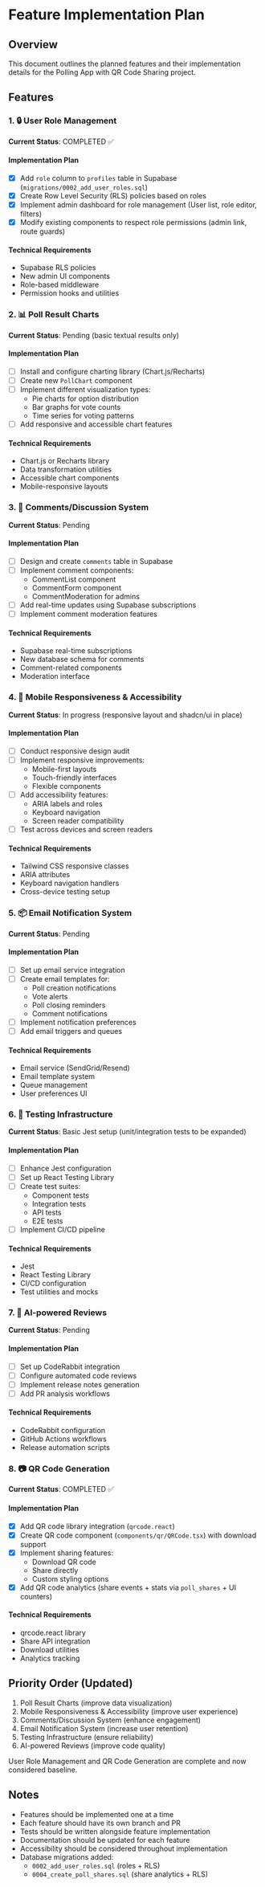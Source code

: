 # Feature Implementation Plan

## Overview

This document outlines the planned features and their implementation details for the Polling App with QR Code Sharing project.

## Features

### 1. 🔒 User Role Management

**Current Status**: COMPLETED ✅

#### Implementation Plan

- [x] Add `role` column to `profiles` table in Supabase (`migrations/0002_add_user_roles.sql`)
- [x] Create Row Level Security (RLS) policies based on roles
- [x] Implement admin dashboard for role management (User list, role editor, filters)
- [x] Modify existing components to respect role permissions (admin link, route guards)

#### Technical Requirements

- Supabase RLS policies
- New admin UI components
- Role-based middleware
- Permission hooks and utilities

### 2. 📊 Poll Result Charts

**Current Status**: Pending (basic textual results only)

#### Implementation Plan

- [ ] Install and configure charting library (Chart.js/Recharts)
- [ ] Create new `PollChart` component
- [ ] Implement different visualization types:
  - Pie charts for option distribution
  - Bar graphs for vote counts
  - Time series for voting patterns
- [ ] Add responsive and accessible chart features

#### Technical Requirements

- Chart.js or Recharts library
- Data transformation utilities
- Accessible chart components
- Mobile-responsive layouts

### 3. 💬 Comments/Discussion System

**Current Status**: Pending

#### Implementation Plan

- [ ] Design and create `comments` table in Supabase
- [ ] Implement comment components:
  - CommentList component
  - CommentForm component
  - CommentModeration for admins
- [ ] Add real-time updates using Supabase subscriptions
- [ ] Implement comment moderation features

#### Technical Requirements

- Supabase real-time subscriptions
- New database schema for comments
- Comment-related components
- Moderation interface

### 4. 📱 Mobile Responsiveness & Accessibility

**Current Status**: In progress (responsive layout and shadcn/ui in place)

#### Implementation Plan

- [ ] Conduct responsive design audit
- [ ] Implement responsive improvements:
  - Mobile-first layouts
  - Touch-friendly interfaces
  - Flexible components
- [ ] Add accessibility features:
  - ARIA labels and roles
  - Keyboard navigation
  - Screen reader compatibility
- [ ] Test across devices and screen readers

#### Technical Requirements

- Tailwind CSS responsive classes
- ARIA attributes
- Keyboard navigation handlers
- Cross-device testing setup

### 5. 📦 Email Notification System

**Current Status**: Pending

#### Implementation Plan

- [ ] Set up email service integration
- [ ] Create email templates for:
  - Poll creation notifications
  - Vote alerts
  - Poll closing reminders
  - Comment notifications
- [ ] Implement notification preferences
- [ ] Add email triggers and queues

#### Technical Requirements

- Email service (SendGrid/Resend)
- Email template system
- Queue management
- User preferences UI

### 6. 🧪 Testing Infrastructure

**Current Status**: Basic Jest setup (unit/integration tests to be expanded)

#### Implementation Plan

- [ ] Enhance Jest configuration
- [ ] Set up React Testing Library
- [ ] Create test suites:
  - Component tests
  - Integration tests
  - API tests
  - E2E tests
- [ ] Implement CI/CD pipeline

#### Technical Requirements

- Jest
- React Testing Library
- CI/CD configuration
- Test utilities and mocks

### 7. 🧠 AI-powered Reviews

**Current Status**: Pending

#### Implementation Plan

- [ ] Set up CodeRabbit integration
- [ ] Configure automated code reviews
- [ ] Implement release notes generation
- [ ] Add PR analysis workflows

#### Technical Requirements

- CodeRabbit configuration
- GitHub Actions workflows
- Release automation scripts

### 8. 📷 QR Code Generation

**Current Status**: COMPLETED ✅

#### Implementation Plan

- [x] Add QR code library integration (`qrcode.react`)
- [x] Create QR code component (`components/qr/QRCode.tsx`) with download support
- [x] Implement sharing features:
  - Download QR code
  - Share directly
  - Custom styling options
- [x] Add QR code analytics (share events + stats via `poll_shares` + UI counters)

#### Technical Requirements

- qrcode.react library
- Share API integration
- Download utilities
- Analytics tracking

## Priority Order (Updated)

1. Poll Result Charts (improve data visualization)
2. Mobile Responsiveness & Accessibility (improve user experience)
3. Comments/Discussion System (enhance engagement)
4. Email Notification System (increase user retention)
5. Testing Infrastructure (ensure reliability)
6. AI-powered Reviews (improve code quality)

User Role Management and QR Code Generation are complete and now considered baseline.

## Notes

- Features should be implemented one at a time
- Each feature should have its own branch and PR
- Tests should be written alongside feature implementation
- Documentation should be updated for each feature
- Accessibility should be considered throughout implementation
- Database migrations added:
  - `0002_add_user_roles.sql` (roles + RLS)
  - `0004_create_poll_shares.sql` (share analytics + RLS)
